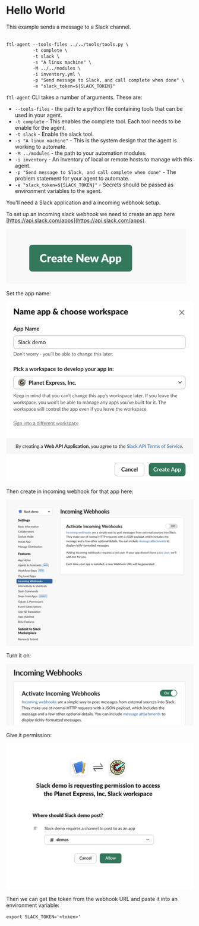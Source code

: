
Hello World
===========

This example sends a message to a Slack channel.


```console

ftl-agent --tools-files ../../tools/tools.py \
          -t complete \
          -t slack \
          -s "A linux machine" \
          -M ../../modules \
          -i inventory.yml \
          -p "Send message to Slack, and call complete when done" \
          -e "slack_token=${SLACK_TOKEN}"
```

`ftl-agent` CLI takes a number of arguments.  These are:

* `--tools-files` - the path to a python file containing tools that can be used in your agent.
* `-t complete` - This enables the complete tool.  Each tool needs to be enable for the agent.
* `-t slack` - Enable the slack tool.
* `-s "A linux machine"` - This is the system design that the agent is working to automate.
* `-M ../modules` - the path to your automation modules.
* `-i inventory` - An inventory of local or remote hosts to manage with this agent.
* `-p "Send message to Slack, and call complete when done"` - The problem statement for your agent to automate.
* `-e "slack_token=${SLACK_TOKEN}"` - Secrets should be passed as environment variables to the agent.


You'll need a Slack application and a incoming webhook setup.


To set up an incoming slack webhook we need to create an app here [https://api.slack.com/apps](https://api.slack.com/apps).


![Create New App](images/create_new_app.png)

Set the app name:

![App name](images/app_name.png)


Then create in incoming webhook for that app here:

![incoming webhooks](images/incoming_webhooks.png)


Turn it on:

![incoming webhooks](images/incoming_webhooks2.png)


Give it permission:


![webhooks permission](images/permission.png)

Then we can get the token from the webhook URL and paste it into an environment variable:

```console
export SLACK_TOKEN='<token>'
```
